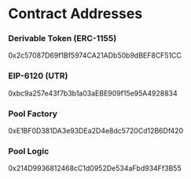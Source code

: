 # Contract Addresses

### Derivable Token (ERC-1155)

0x2c57087D69f1Bf5974CA21ADb50b9dBEF8CF51CC

### EIP-6120 (UTR)

0xbc9a257e43f7b3b1a03aEBE909f15e95A4928834

### Pool Factory

0xE1BF0D381DA3e93DEa2D4e8dc5720Cd12B6Df420

### Pool Logic

0x214D9936812468cC1d0952De534aFbd934Ff3B55



